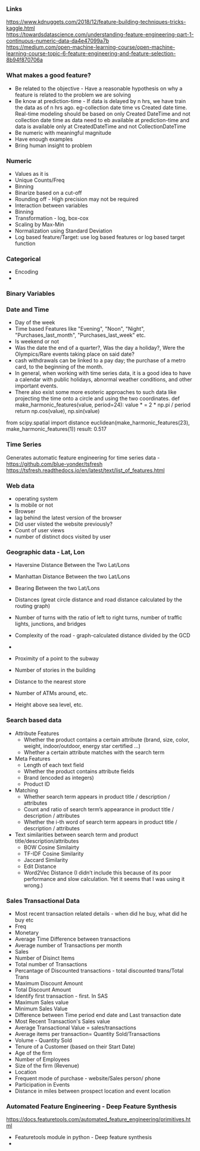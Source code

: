 ### Links
https://www.kdnuggets.com/2018/12/feature-building-techniques-tricks-kaggle.html <br/>
https://towardsdatascience.com/understanding-feature-engineering-part-1-continuous-numeric-data-da4e47099a7b <br/>
https://medium.com/open-machine-learning-course/open-machine-learning-course-topic-6-feature-engineering-and-feature-selection-8b94f870706a <br/>

### What makes a good feature?
* Be related to the objective - Have a reasonable hypothesis on why a feature is related to the problem we are solving
* Be know at prediction-time - If data is delayed by n hrs, we have train the data as of n hrs ago. eg-collection date time vs Created date time. Real-time modeling should be based on only Created DateTime and not collection date time as data need to eb available at prediction-time and data is available only at CreatedDateTime and not CollectionDateTime
* Be numeric with meaningful magnitude
* Have enough examples
* Bring human insight to problem 

### Numeric
* Values as it is
* Unique Counts/Freq
* Binning
* Binarize based on a cut-off
* Rounding off - High precision may not be required
* Interaction between variables
* Binning
* Transformation - log, box-cox
* Scaling by Max-Min
* Normalization using Standard Deviation
* Log based feature/Target: use log based features or log based target function


### Categorical
* Encoding
* 

### Binary Variables


### Date and Time
* Day of the week
* Time based Features like "Evening", "Noon", "Night", "Purchases_last_month", "Purchases_last_week" etc.
* Is weekend or not
* Was the date the end of a quarter?, Was the day a holiday?, Were the Olympics/Rare events taking place on said date?
* cash withdrawals can be linked to a pay day; the purchase of a metro card, to the beginning of the month.
* In general, when working with time series data, it is a good idea to have a calendar with public holidays, abnormal weather conditions, and other important events.
* There also exist some more esoteric approaches to such data like projecting the time onto a circle and using the two coordinates.
def make_harmonic_features(value, period=24):
    value * = 2 * np.pi / period 
    return np.cos(value), np.sin(value)

from scipy.spatial import distance
euclidean(make_harmonic_features(23), make_harmonic_features(1)) 
result: 0.517


### Time Series
Generates automatic feature engineering for time series data - https://github.com/blue-yonder/tsfresh <br/>
https://tsfresh.readthedocs.io/en/latest/text/list_of_features.html <br/>


### Web data
* operating system
* Is mobile or not
* Browser
* lag behind the latest version of the browser
* Did user viisted the website previously?
* Count of user views
* number of distinct docs visited by user


### Geographic data - Lat, Lon
* Haversine Distance Between the Two Lat/Lons
* Manhattan Distance Between the two Lat/Lons
* Bearing Between the two Lat/Lons

* Distances (great circle distance and road distance calculated by the routing graph)
* Number of turns with the ratio of left to right turns, number of traffic lights, junctions, and bridges 
* Complexity of the road - graph-calculated distance divided by the GCD
* 
* Proximity of a point to the subway
* Number of stories in the building
* Distance to the nearest store
* Number of ATMs around, etc. 
* Height above sea level, etc. 

### Search based data
* Attribute Features
  * Whether the product contains a certain attribute (brand, size, color, weight, indoor/outdoor, energy star certified …)
  * Whether a certain attribute matches with the search term
* Meta Features
  * Length of each text field
  * Whether the product contains attribute fields
  * Brand (encoded as integers)
  * Product ID
* Matching
  * Whether search term appears in product title / description / attributes
  * Count and ratio of search term’s appearance in product title / description / attributes
  * Whether the i-th word of search term appears in product title / description / attributes
* Text similarities between search term and product title/description/attributes
  * BOW Cosine Similairty
  * TF-IDF Cosine Similarity
  * Jaccard Similarity
  * Edit Distance
  * Word2Vec Distance (I didn’t include this because of its poor performance and slow calculation. Yet it seems that I was using it wrong.)

### Sales Transactional Data
* Most recent transaction related details - when did he buy, what did he buy etc
* Freq
* Monetary
* Average Time Difference between transactions
* Average number of Transactions per month
* Sales
* Number of Disinct Items
* Total number of Transactions
* Percantage of Discounted transactions - total discounted trans/Total Trans
* Maximum Discount Amount
* Total Discount Amount
* Identify first transaction - first. In SAS
* Maximum Sales value
* Minimum Sales Value
* Difference between Time period end date and Last transaction date
* Most Recent Transaction's Sales value
* Average Transactional Value = sales/transactions
* Average items per transaction= Quantity Sold/Transactions
* Volume - Quantity Sold
* Tenure of a Customer (based on their Start Date)
* Age of the firm
* Number of Employees
* Size of the firm (Revenue)
* Location
* Frequent mode of purchase - website/Sales person/ phone
* Participation in Events
* Distance in miles between prospect location and event location






### Automated Feature Engineering - Deep Feature Synthesis
https://docs.featuretools.com/automated_feature_engineering/primitives.html

* Featuretools module in python - Deep feature synthesis
* 

    
    
    
    





